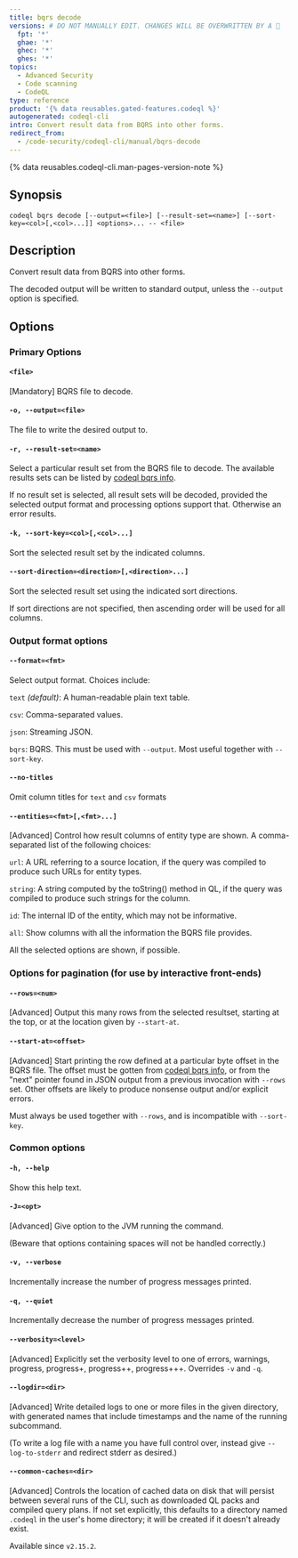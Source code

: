 ```yaml
---
title: bqrs decode
versions: # DO NOT MANUALLY EDIT. CHANGES WILL BE OVERWRITTEN BY A 🤖
  fpt: '*'
  ghae: '*'
  ghec: '*'
  ghes: '*'
topics:
  - Advanced Security
  - Code scanning
  - CodeQL
type: reference
product: '{% data reusables.gated-features.codeql %}'
autogenerated: codeql-cli
intro: Convert result data from BQRS into other forms.
redirect_from:
  - /code-security/codeql-cli/manual/bqrs-decode
---
```



<!-- Content after this section is automatically generated -->

{% data reusables.codeql-cli.man-pages-version-note %}

## Synopsis

```shell copy
codeql bqrs decode [--output=<file>] [--result-set=<name>] [--sort-key=<col>[,<col>...]] <options>... -- <file>
```

## Description

Convert result data from BQRS into other forms.

The decoded output will be written to standard output, unless the
`--output` option is specified.

## Options

### Primary Options

#### `<file>`

\[Mandatory] BQRS file to decode.

#### `-o, --output=<file>`

The file to write the desired output to.

#### `-r, --result-set=<name>`

Select a particular result set from the BQRS file to decode. The
available results sets can be listed by [codeql bqrs info](/code-security/codeql-cli/codeql-cli-manual/bqrs-info).

If no result set is selected, all result sets will be decoded, provided
the selected output format and processing options support that.
Otherwise an error results.

#### `-k, --sort-key=<col>[,<col>...]`

Sort the selected result set by the indicated columns.

#### `--sort-direction=<direction>[,<direction>...]`

Sort the selected result set using the indicated sort directions.

If sort directions are not specified, then ascending order will be used
for all columns.

### Output format options

#### `--format=<fmt>`

Select output format. Choices include:

`text` _(default)_: A human-readable plain text table.

`csv`: Comma-separated values.

`json`: Streaming JSON.

`bqrs`: BQRS. This must be used with `--output`. Most useful together
with `--sort-key`.

#### `--no-titles`

Omit column titles for `text` and `csv` formats

#### `--entities=<fmt>[,<fmt>...]`

\[Advanced] Control how result columns of entity type are shown. A
comma-separated list of the following choices:

`url`: A URL referring to a source location, if the query was compiled
to produce such URLs for entity types.

`string`: A string computed by the toString() method in QL, if the query
was compiled to produce such strings for the column.

`id`: The internal ID of the entity, which may not be informative.

`all`: Show columns with all the information the BQRS file provides.

All the selected options are shown, if possible.

### Options for pagination (for use by interactive front-ends)

#### `--rows=<num>`

\[Advanced] Output this many rows from the selected resultset, starting
at the top, or at the location given by `--start-at`.

#### `--start-at=<offset>`

\[Advanced] Start printing the row defined at a particular byte offset
in the BQRS file. The offset must be gotten from [codeql bqrs info](/code-security/codeql-cli/codeql-cli-manual/bqrs-info), or from the "next" pointer found in JSON output from a previous invocation with `--rows`
set. Other offsets are likely to produce nonsense output and/or explicit
errors.

Must always be used together with `--rows`, and is incompatible with
`--sort-key`.

### Common options

#### `-h, --help`

Show this help text.

#### `-J=<opt>`

\[Advanced] Give option to the JVM running the command.

(Beware that options containing spaces will not be handled correctly.)

#### `-v, --verbose`

Incrementally increase the number of progress messages printed.

#### `-q, --quiet`

Incrementally decrease the number of progress messages printed.

#### `--verbosity=<level>`

\[Advanced] Explicitly set the verbosity level to one of errors,
warnings, progress, progress+, progress++, progress+++. Overrides `-v`
and `-q`.

#### `--logdir=<dir>`

\[Advanced] Write detailed logs to one or more files in the given
directory, with generated names that include timestamps and the name of
the running subcommand.

(To write a log file with a name you have full control over, instead
give `--log-to-stderr` and redirect stderr as desired.)

#### `--common-caches=<dir>`

\[Advanced] Controls the location of cached data on disk that will
persist between several runs of the CLI, such as downloaded QL packs and
compiled query plans. If not set explicitly, this defaults to a
directory named `.codeql` in the user's home directory; it will be
created if it doesn't already exist.

Available since `v2.15.2`.
